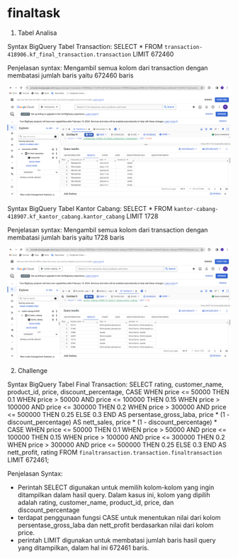 # finaltask

1. Tabel Analisa

Syntax BigQuery Tabel Transaction:
SELECT * FROM `transaction-418906.kf_final_transaction.transaction` LIMIT 672460 

Penjelasan syntax: 
Mengambil semua kolom dari transaction dengan membatasi jumlah baris yaitu 672460 baris 

![alt text](https://github.com/nasywahdarraini20/finaltask/blob/main/transaction.png?raw=true)


Syntax BigQuery Tabel Kantor Cabang: 
SELECT * FROM `kantor-cabang-418907.kf_kantor_cabang.kantor_cabang` LIMIT 1728 

Penjelasan syntax: 
Mengambil semua kolom dari transaction dengan membatasi jumlah baris yaitu 1728 baris 

![alt text](https://github.com/nasywahdarraini20/finaltask/blob/main/kantor%20cabang.png?raw=true) 

2. Challenge

Syntax BigQuery Tabel Final Transaction: 
SELECT 
    rating,
    customer_name,
    product_id,
    price,
    discount_percentage,
    CASE 
        WHEN price <= 50000 THEN 0.1
        WHEN price > 50000 AND price <= 100000 THEN 0.15
        WHEN price > 100000 AND price <= 300000 THEN 0.2
        WHEN price > 300000 AND price <= 500000 THEN 0.25
        ELSE 0.3
    END AS persentase_gross_laba,
    price * (1 - discount_percentage) AS nett_sales,
    price * (1 - discount_percentage) * 
    CASE 
        WHEN price <= 50000 THEN 0.1
        WHEN price > 50000 AND price <= 100000 THEN 0.15
        WHEN price > 100000 AND price <= 300000 THEN 0.2
        WHEN price > 300000 AND price <= 500000 THEN 0.25
        ELSE 0.3
    END AS nett_profit,
    rating
FROM 
    `finaltransaction.transaction.finaltransaction`
LIMIT 672461;

Penjelasan Syntax: 
- Perintah SELECT digunakan untuk memilih kolom-kolom yang ingin ditampilkan dalam hasil query. Dalam kasus ini, kolom yang dipilih adalah rating, customer_name, product_id, price, dan discount_percentage
- terdapat penggunaan fungsi CASE untuk menentukan nilai dari kolom persentase_gross_laba dan nett_profit berdasarkan nilai dari kolom price.
- perintah LIMIT digunakan untuk membatasi jumlah baris hasil query yang ditampilkan, dalam hal ini 672461 baris.


